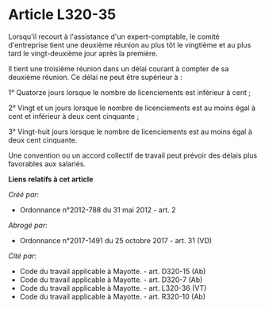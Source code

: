 # Article L320-35

Lorsqu'il recourt à l'assistance d'un expert-comptable, le comité d'entreprise tient une deuxième réunion au plus tôt le
vingtième et au plus tard le vingt-deuxième jour après la première.

Il tient une troisième réunion dans un délai courant à compter de sa deuxième réunion. Ce délai ne peut être supérieur à :

1° Quatorze jours lorsque le nombre de licenciements est inférieur à cent ;

2° Vingt et un jours lorsque le nombre de licenciements est au moins égal à cent et inférieur à deux cent cinquante ;

3° Vingt-huit jours lorsque le nombre de licenciements est au moins égal à deux cent cinquante.

Une convention ou un accord collectif de travail peut prévoir des délais plus favorables aux salariés.

**Liens relatifs à cet article**

_Créé par_:

  - Ordonnance n°2012-788 du 31 mai 2012 - art. 2

_Abrogé par_:

  - Ordonnance n°2017-1491 du 25 octobre 2017 - art. 31 (VD)

_Cité par_:

  - Code du travail applicable à Mayotte. - art. D320-15 (Ab)
  - Code du travail applicable à Mayotte. - art. D320-7 (Ab)
  - Code du travail applicable à Mayotte. - art. L320-36 (VT)
  - Code du travail applicable à Mayotte. - art. R320-10 (Ab)
